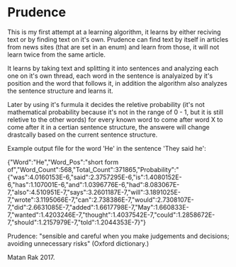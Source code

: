 # Prudence


  This is my first attempt at a learning algorithm, it learns by either reciving text or by finding text on it's own.
Prudence can find text by itself in articles from news sites (that are set in an enum) and learn from those, it will not learn twice from the same article. 

  It learns by taking text and splitting it into sentences and analyzing each one on it's own thread, each word in the sentence is analyaized by it's position and the word that follows it, in addition the algorithm also analyzes the sentence structure and learns it.

  Later by using it's furmula it decides the reletive probability (it's not mathematical probability because it's not in the range of 0 - 1, but it is still reletive to the other words) for every known word to come after word X to come after it in a certian sentence structure, the answere will change drastcally based on the current sentence structure.

Example output file for the word 'He' in the sentence 'They said he':

{"Word":"He","Word_Pos":"short form of","Word_Count":568,"Total_Count":371865,"Probability":"{\"was\":4.0160153E-6,\"said\":2.3757295E-6,\"is\":1.4080152E-6,\"has\":1.107001E-6,\"and\":1.0396776E-6,\"had\":8.083067E-7,\"also\":4.510951E-7,\"says\":3.2601187E-7,\"will\":3.1891025E-7,\"wrote\":3.1195066E-7,\"can\":2.738386E-7,\"would\":2.7308107E-7,\"did\":2.6631085E-7,\"added\":1.6617798E-7,\"May\":1.660833E-7,\"wanted\":1.4203246E-7,\"thought\":1.4037542E-7,\"could\":1.2858672E-7,\"should\":1.2157979E-7,\"told\":1.2044353E-7}"}



Prudence: "sensible and careful when you make judgements and decisions; avoiding unnecessary risks" (Oxford dictionary.)

Matan Rak 2017.
